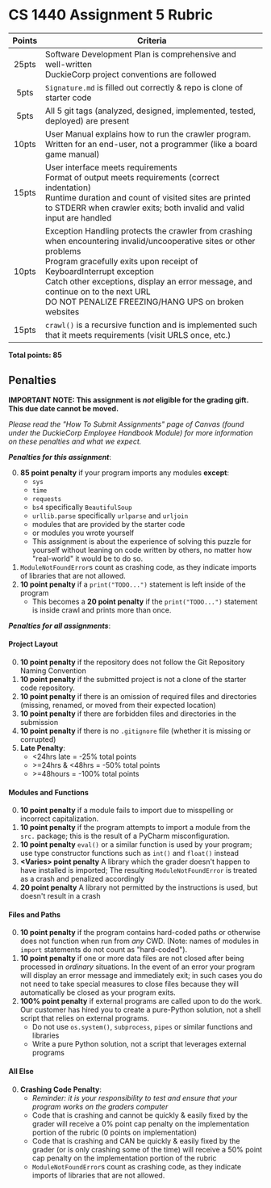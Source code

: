 # CS 1440 Assignment 5 Rubric

| Points | Criteria
|:------:|-----------------------------------------------------------------------------------------------------------
| 25pts | Software Development Plan is comprehensive and well-written <br/>DuckieCorp project conventions are followed
| 5pts | `Signature.md` is filled out correctly & repo is clone of starter code
| 5pts | All 5 git tags (analyzed, designed, implemented, tested, deployed) are present
| 10pts | User Manual explains how to run the crawler program.<br/>Written for an end-user, not a programmer (like a board game manual)
| 15pts | User interface meets requirements<br/>Format of output meets requirements (correct indentation)<br/>Runtime duration and count of visited sites are printed to STDERR when crawler exits;  both invalid and valid input are handled
| 10pts | Exception Handling protects the crawler from crashing when encountering invalid/uncooperative sites or other problems<br/>Program gracefully exits upon receipt of KeyboardInterrupt exception<br/>Catch other exceptions, display an error message, and continue on to the next URL<br/>DO NOT PENALIZE FREEZING/HANG UPS on broken websites
| 15pts | `crawl()` is a recursive function and is implemented such that it meets requirements (visit URLS once, etc.)

**Total points: 85**


## Penalties
**IMPORTANT NOTE: This assignment is *not* eligible for the grading gift.  This due date cannot be moved.**

*Please read the "How To Submit Assignments" page of Canvas (found under the DuckieCorp Employee Handbook Module) for more information on these penalties and what we expect.*

***Penalties for this assignment***:

0.  **85 point penalty** if your program imports any modules **except**:
    *   `sys`
    *   `time`
    *   `requests`
    *   `bs4` specifically `BeautifulSoup`
    *   `urllib.parse` specifically `urlparse` and `urljoin`
    *   modules that are provided by the starter code
    *   or modules you wrote yourself
    *   This assignment is about the experience of solving this puzzle for yourself without leaning on code written by others, no matter how "real-world" it would be to do so.
1. `ModuleNotFoundError`s count as crashing code, as they indicate imports of libraries that are not allowed.
2.  **10 point penalty** if a `print("TODO...")` statement is left inside of the program
    * This becomes a **20 point penalty** if the `print("TODO...")` statement is inside crawl and prints more than once.

***Penalties for all assignments***:

#### Project Layout
0. **10 point penalty** if the repository does not follow the Git Repository Naming Convention
1. **10 point penalty** if the submitted project is not a clone of the starter code repository.
2. **10 point penalty** if there is an omission of required files and directories (missing, renamed, or moved from their expected location)
3. **10 point penalty** if there are forbidden files and directories in the submission
4. **10 point penalty** if there is no `.gitignore` file (whether it is missing or corrupted)
5. **Late Penalty**:
    *   \<24hrs late = -25% total points
    *   \>=24hrs & <48hrs = -50% total points
    *   \>=48hours = -100% total points

#### Modules and Functions
0. **10 point penalty** if a module fails to import due to misspelling or incorrect capitalization.
1. **10 point penalty** if the program attempts to import a module from the `src.` package; this is the result of a PyCharm misconfiguration.
2. **10 point penalty** `eval()` or a similar function is used by your program; use type constructor functions such as `int()` and `float()` instead
3. **\<Varies\> point penalty** A library which the grader doesn't happen to have installed is imported; The resulting `ModuleNotFoundError` is treated as a crash and penalized accordingly
4. **20 point penalty** A library not permitted by the instructions is used, but doesn't result in a crash

#### Files and Paths
0. **10 point penalty** if the program contains hard-coded paths or otherwise does not function when run from *any* CWD.  (Note: names of modules in `import` statements do not count as "hard-coded").
1. **10 point penalty** if one or more data files are not closed after being processed in *ordinary* situations.  In the event of an error your program will display an error message and immediately exit; in such cases you do not need to take special measures to close files because they will automatically be closed as your program exits.
2. **100% point penalty** if external programs are called upon to do the work.  Our customer has hired you to create a pure-Python solution, not a shell script that relies on external programs.
    - Do not use `os.system()`, `subprocess`, `pipes` or similar functions and libraries
    - Write a pure Python solution, not a script that leverages external programs

#### All Else
0. **Crashing Code Penalty**:
    * *Reminder: it is your responsibility to test and ensure that your program works on the graders computer*
    *   Code that is crashing and cannot be quickly & easily fixed by the grader will receive a 0% point cap penalty on the implementation portion of the rubric (0 points on implementation)
    *   Code that is crashing and CAN be quickly & easily fixed by the grader (or is only crashing some of the time) will receive a 50% point cap penalty on the implementation portion of the rubric
    * `ModuleNotFoundError`s count as crashing code, as they indicate imports of libraries that are not allowed.

